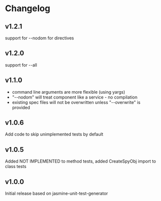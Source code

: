# Changelog

## v1.2.1
support for --nodom for directives

## v1.2.0
support for --all

## v1.1.0
- command line arguments are more flexible (using yargs)
- "--nodom" will treat component like a service - no compilation
- existing spec files will not be overwritten unless "--overwrite" is provided

## v1.0.6
Add code to skip unimplemented tests by default

## v1.0.5

Added NOT IMPLEMENTED to method tests, added CreateSpyObj import to class tests

## v1.0.0

Initial release based on jasmine-unit-test-generator
